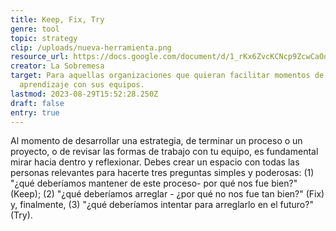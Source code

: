```yaml
---
title: Keep, Fix, Try
genre: tool
topic: strategy
clip: /uploads/nueva-herramienta.png
resource_url: https://docs.google.com/document/d/1_rKx6ZvcKCNcp9ZcwCaOoZMXnNGdlIUrHPNz0VwygCA/edit
creator: La Sobremesa
target: Para aquellas organizaciones que quieran facilitar momentos de
  aprendizaje con sus equipos.
lastmod: 2023-08-29T15:52:28.250Z
draft: false
entry: true
---
```

<!--StartFragment-->

Al momento de desarrollar una estrategia, de terminar un proceso o un proyecto, o de revisar las formas de trabajo con tu equipo, es fundamental mirar hacia dentro y reflexionar. Debes crear un espacio con todas las personas relevantes para hacerte tres preguntas simples y poderosas: (1) "¿qué deberíamos mantener de este proceso- por qué nos fue bien?" (Keep); (2) "¿qué deberíamos arreglar - ¿por qué no nos fue tan bien?" (Fix) y, finalmente, (3) "¿qué deberíamos intentar para arreglarlo en el futuro?" (Try).

<!--EndFragment-->